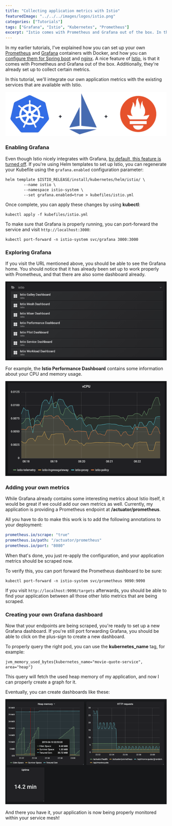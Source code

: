 ```yaml
---
title: "Collecting application metrics with Istio"
featuredImage: "../../../images/logos/istio.png"
categories: ["Tutorials"]
tags: ["Grafana", "Istio", "Kubernetes", "Prometheus"]
excerpt: "Istio comes with Prometheus and Grafana out of the box. In this tutorial we'll demonstrate how you can set up your pods to be scraped by Istio's monitoring."
---
```


In my earlier tutorials, I've explained how you can set up your own [Prometheus](https://prometheus.io/) and [Grafana](https://grafana.com/) containers with Docker, and how you can [configure them for Spring boot](/monitoring-spring-prometheus-grafana/) and [nginx](/monitoring-nginx-with-prometheus-and-grafana/). A nice feature of [Istio](https://istio.io/), is that it comes with Prometheus and Grafana out of the box. Additionally, they're already set up to collect certain metrics.

In this tutorial, we'll integrate our own application metrics with the existing services that are available with Istio.

![Kubernetes + Istio + Prometheus](./images/kubernetes-istio-prometheus.png)

### Enabling Grafana

Even though Istio nicely integrates with Grafana, [by default, this feature is turned off](https://istio.io/docs/reference/config/installation-options/#grafana-options). If you're using Helm templates to set up Istio, you can regenerate your Kubefile using the `grafana.enabled` configuration parameter:

```
helm template $ISTIO_RELEASE/install/kubernetes/helm/istio/ \
        --name istio \
        --namespace istio-system \
        --set grafana.enabled=true > kubefiles/istio.yml
```

Once complete, you can apply these changes by using **kubectl**:

```
kubectl apply -f kubefiles/istio.yml
```

To make sure that Grafana is properly running, you can port-forward the service and visit `http://localhost:3000`:

```
kubectl port-forward -n istio-system svc/grafana 3000:3000
```

### Exploring Grafana

If you visit the URL mentioned above, you should be able to see the Grafana home. You should notice that it has already been set up to work properly with Prometheus, and that there are also some dashboard already.

![Overview of dashboards of Istio on Grafana](./images/grafana-istio-dashboards.png)

For example, the **Istio Performance Dashboard** contains some information about your CPU and memory usage.

![istio vCPU performance](./images/istio-vcpu-performance.png)

### Adding your own metrics

While Grafana already contains some interesting metrics about Istio itself, it would be great if we could add our own metrics as well. Currently, my application is providing a Prometheus endpoint at **/actuator/prometheus**.

All you have to do to make this work is to add the following annotations to your deployment:

```yaml
prometheus.io/scrape: "true"
prometheus.io/path: "/actuator/prometheus"
prometheus.io/port: "8080"
```

When that's done, you just re-apply the configuration, and your application metrics should be scraped now.

To verify this, you can port forward the Prometheus dashboard to be sure:

```
kubectl port-forward -n istio-system svc/prometheus 9090:9090
```

If you visit `http://localhost:9090/targets` afterwards, you should be able to find your application between all those other Istio metrics that are being scraped.

### Creating your own Grafana dashboard

Now that your endpoints are being scraped, you're ready to set up a new Grafana dashboard. If you're still port forwarding Grafana, you should be able to click on the plus-sign to create a new dashboard.

To properly query the right pod, you can use the **kubernetes\_name** tag, for example:

```
jvm_memory_used_bytes{kubernetes_name="movie-quote-service", area="heap"}
```

This query will fetch the used heap memory of my application, and now I can properly create a graph for it.

Eventually, you can create dashboards like these:

![Grafana dashboard using application metrics](./images/grafana-application-metrics.png)

And there you have it, your application is now being properly monitored within your service mesh!
